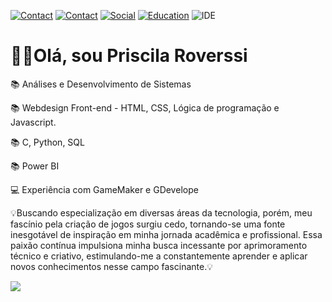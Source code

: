 [![Contact](https://img.shields.io/badge/WhatsApp-25D366?style=for-the-badge&logo=whatsapp&logoColor=white)](https://wa.me/+5519996551364/?)
[![Contact](https://img.shields.io/badge/Gmail-D14836?style=for-the-badge&logo=gmail&logoColor=white)](https://priscilaroverssi01@gmail.com)
[![Social](https://img.shields.io/badge/LinkedIn-0077B5?style=for-the-badge&logo=linkedin&logoColor=white)](https://www.linkedin.com/in/priscila-roverssi-529756156)
[![Education](https://img.shields.io/badge/Udemy-EC5252?style=for-the-badge&logo=Udemy&logoColor=white)](https://www.udemy.com/user/priscila-roverssi/?key=subscribed_courses&wishlisted_courses=1&subscribed_courses=1)
![IDE](https://img.shields.io/badge/Visual_Studio_Code-0078D4?style=for-the-badge&logo=visual%20studio%20code&logoColor=white)

<h1>🙋‍♀️Olá, sou Priscila Roverssi</h1>
<p>📚 Análises e Desenvolvimento de Sistemas</p>
<p>📚 Webdesign Front-end - HTML, CSS, Lógica de programação e Javascript.</p>
<p>📚 C, Python, SQL</p>
<p>📚 Power BI</p>
<p>💻 Experiência com GameMaker e GDevelope</p>

<p>💡Buscando especialização em diversas áreas da tecnologia, porém, meu fascínio pela criação de jogos surgiu cedo, tornando-se uma fonte inesgotável de inspiração em minha jornada acadêmica e profissional. 
Essa paixão contínua impulsiona minha busca incessante por aprimoramento técnico e criativo, estimulando-me a constantemente aprender e aplicar novos conhecimentos nesse campo fascinante.💡</p>

<picture>
  <source
    srcset="https://github-readme-stats.vercel.app/api?username=priscilaroverssi&show_icons=true&theme=dark"
    media="(prefers-color-scheme: dark)"
  />
  <source
    srcset="https://github-readme-stats.vercel.app/api?username=priscilaroverssi&show_icons=true"
    media="(prefers-color-scheme: light), (prefers-color-scheme: no-preference)"
  />
  <img src="https://github-readme-stats.vercel.app/api?username=priscilaroverssi&show_icons=true" />
</picture>

